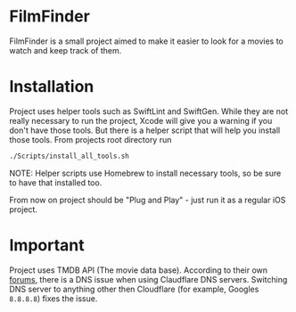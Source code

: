 # FilmFinder
FilmFinder is a small project aimed to make it easier to look for a movies to watch and keep track of them.

# Installation
Project uses helper tools such as SwiftLint and SwiftGen. While they are not really necessary to run the project, Xcode will give you a warning if you don't have those tools. But there is a helper script that will help you install those tools. From projects root directory run 
```bash
./Scripts/install_all_tools.sh
```

NOTE: Helper scripts use Homebrew to install necessary tools, so be sure to have that installed too.

From now on project should be "Plug and Play" - just run it as a regular iOS project.

# Important
Project uses TMDB API (The movie data base). According to their own [forums](https://www.themoviedb.org/talk/626c3b5a2ac499004fdf2620), there is a DNS issue when using Claudflare DNS servers. Switching DNS server to anything other then Cloudflare (for example, Googles `8.8.8.8`) fixes the issue.
